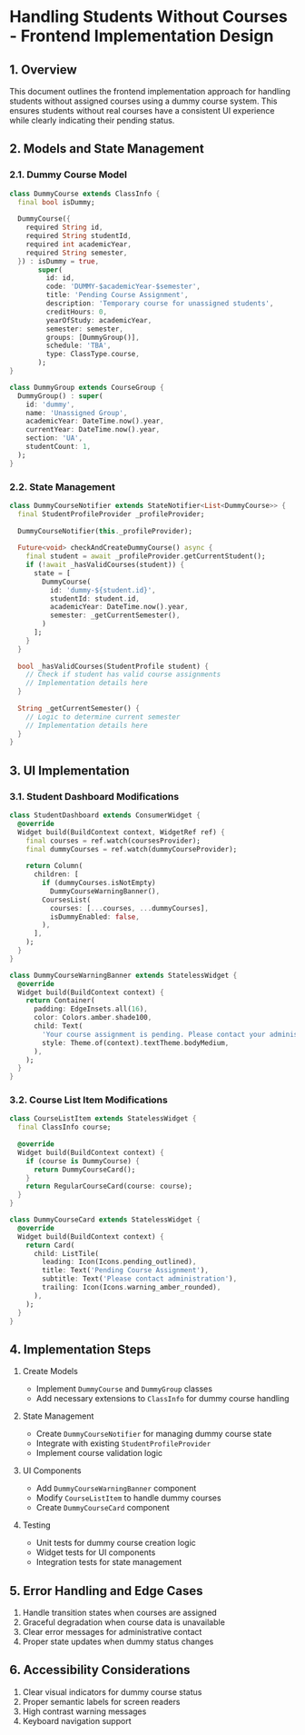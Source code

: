 # Handling Students Without Courses - Frontend Implementation Design

## 1. Overview
This document outlines the frontend implementation approach for handling students without assigned courses using a dummy course system. This ensures students without real courses have a consistent UI experience while clearly indicating their pending status.

## 2. Models and State Management

### 2.1. Dummy Course Model
```dart
class DummyCourse extends ClassInfo {
  final bool isDummy;
  
  DummyCourse({
    required String id,
    required String studentId,
    required int academicYear,
    required String semester,
  }) : isDummy = true,
       super(
         id: id,
         code: 'DUMMY-$academicYear-$semester',
         title: 'Pending Course Assignment',
         description: 'Temporary course for unassigned students',
         creditHours: 0,
         yearOfStudy: academicYear,
         semester: semester,
         groups: [DummyGroup()],
         schedule: 'TBA',
         type: ClassType.course,
       );
}

class DummyGroup extends CourseGroup {
  DummyGroup() : super(
    id: 'dummy',
    name: 'Unassigned Group',
    academicYear: DateTime.now().year,
    currentYear: DateTime.now().year,
    section: 'UA',
    studentCount: 1,
  );
}
```

### 2.2. State Management
```dart
class DummyCourseNotifier extends StateNotifier<List<DummyCourse>> {
  final StudentProfileProvider _profileProvider;
  
  DummyCourseNotifier(this._profileProvider);
  
  Future<void> checkAndCreateDummyCourse() async {
    final student = await _profileProvider.getCurrentStudent();
    if (!await _hasValidCourses(student)) {
      state = [
        DummyCourse(
          id: 'dummy-${student.id}',
          studentId: student.id,
          academicYear: DateTime.now().year,
          semester: _getCurrentSemester(),
        )
      ];
    }
  }
  
  bool _hasValidCourses(StudentProfile student) {
    // Check if student has valid course assignments
    // Implementation details here
  }
  
  String _getCurrentSemester() {
    // Logic to determine current semester
    // Implementation details here
  }
}
```

## 3. UI Implementation

### 3.1. Student Dashboard Modifications
```dart
class StudentDashboard extends ConsumerWidget {
  @override
  Widget build(BuildContext context, WidgetRef ref) {
    final courses = ref.watch(coursesProvider);
    final dummyCourses = ref.watch(dummyCourseProvider);
    
    return Column(
      children: [
        if (dummyCourses.isNotEmpty)
          DummyCourseWarningBanner(),
        CoursesList(
          courses: [...courses, ...dummyCourses],
          isDummyEnabled: false,
        ),
      ],
    );
  }
}

class DummyCourseWarningBanner extends StatelessWidget {
  @override
  Widget build(BuildContext context) {
    return Container(
      padding: EdgeInsets.all(16),
      color: Colors.amber.shade100,
      child: Text(
        'Your course assignment is pending. Please contact your administrator.',
        style: Theme.of(context).textTheme.bodyMedium,
      ),
    );
  }
}
```

### 3.2. Course List Item Modifications
```dart
class CourseListItem extends StatelessWidget {
  final ClassInfo course;
  
  @override
  Widget build(BuildContext context) {
    if (course is DummyCourse) {
      return DummyCourseCard();
    }
    return RegularCourseCard(course: course);
  }
}

class DummyCourseCard extends StatelessWidget {
  @override
  Widget build(BuildContext context) {
    return Card(
      child: ListTile(
        leading: Icon(Icons.pending_outlined),
        title: Text('Pending Course Assignment'),
        subtitle: Text('Please contact administration'),
        trailing: Icon(Icons.warning_amber_rounded),
      ),
    );
  }
}
```

## 4. Implementation Steps

1. Create Models
   - Implement `DummyCourse` and `DummyGroup` classes
   - Add necessary extensions to `ClassInfo` for dummy course handling

2. State Management
   - Create `DummyCourseNotifier` for managing dummy course state
   - Integrate with existing `StudentProfileProvider`
   - Implement course validation logic

3. UI Components
   - Add `DummyCourseWarningBanner` component
   - Modify `CourseListItem` to handle dummy courses
   - Create `DummyCourseCard` component

4. Testing
   - Unit tests for dummy course creation logic
   - Widget tests for UI components
   - Integration tests for state management

## 5. Error Handling and Edge Cases

1. Handle transition states when courses are assigned
2. Graceful degradation when course data is unavailable
3. Clear error messages for administrative contact
4. Proper state updates when dummy status changes

## 6. Accessibility Considerations

1. Clear visual indicators for dummy course status
2. Proper semantic labels for screen readers
3. High contrast warning messages
4. Keyboard navigation support
